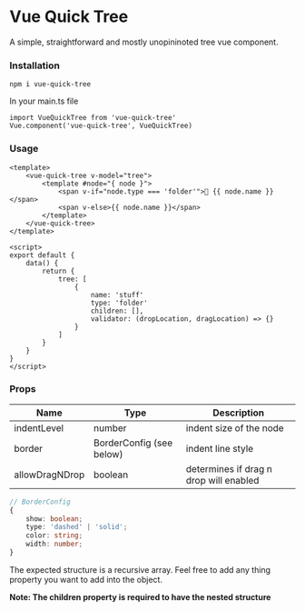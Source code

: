 # Vue Quick Tree

A simple, straightforward and mostly unopininoted tree vue component.


### Installation
```
npm i vue-quick-tree
```



In your main.ts file
```
import VueQuickTree from 'vue-quick-tree'
Vue.component('vue-quick-tree', VueQuickTree)
```


### Usage

```
<template>
    <vue-quick-tree v-model="tree">
        <template #node="{ node }">
            <span v-if="node.type === 'folder'">📁 {{ node.name }}</span>
            <span v-else>{{ node.name }}</span>
        </template>
    </vue-quick-tree>
</template>

<script>
export default {
    data() {
        return {
            tree: [
                {
                    name: 'stuff'
                    type: 'folder'
                    children: [],
                    validator: (dropLocation, dragLocation) => {}
                }
            ]
        }
    }
}
</script>

```

### Props

| Name| Type  |Description
|--|--|--|
| indentLevel |number  | indent size of the node
| border | BorderConfig (see below) | indent line style
| allowDragNDrop| boolean | determines if drag n drop will enabled

```typescript
// BorderConfig
{
    show: boolean;
    type: 'dashed' | 'solid';
    color: string;
    width: number;
}
```


The expected structure is a recursive array. Feel free to add any thing property you want to add into the object.

**Note: The children property is required to have the nested structure**
